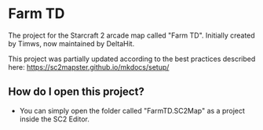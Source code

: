 # Farm TD
The project for the Starcraft 2 arcade map called "Farm TD". 
Initially created by Timws, now maintained by DeltaHit.

This project was partially updated according to the best practices described here: https://sc2mapster.github.io/mkdocs/setup/

## How do I open this project?
- You can simply open the folder called "FarmTD.SC2Map" as a project inside the SC2 Editor.
